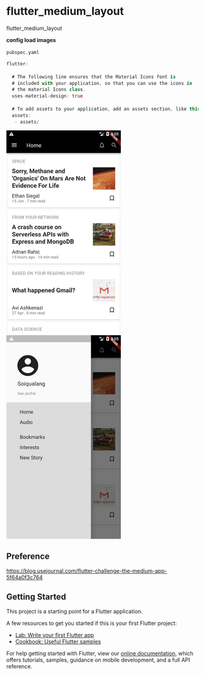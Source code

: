 # flutter_medium_layout

flutter_medium_layout

**config load images**

`pubspec.yaml`

```dart
flutter:

  # The following line ensures that the Material Icons font is
  # included with your application, so that you can use the icons in
  # the material Icons class.
  uses-material-design: true

  # To add assets to your application, add an assets section, like this:
  assets:
   - assets/
```

<img src="./assets/screenshot/Screenshot_1557993949.png" width="300px">


<img src="./assets/screenshot/Screenshot_1557993951.png" width="300px">

## Preference

https://blog.usejournal.com/flutter-challenge-the-medium-app-5f64a0f3c764

## Getting Started

This project is a starting point for a Flutter application.

A few resources to get you started if this is your first Flutter project:

- [Lab: Write your first Flutter app](https://flutter.io/docs/get-started/codelab)
- [Cookbook: Useful Flutter samples](https://flutter.io/docs/cookbook)

For help getting started with Flutter, view our 
[online documentation](https://flutter.io/docs), which offers tutorials, 
samples, guidance on mobile development, and a full API reference.
